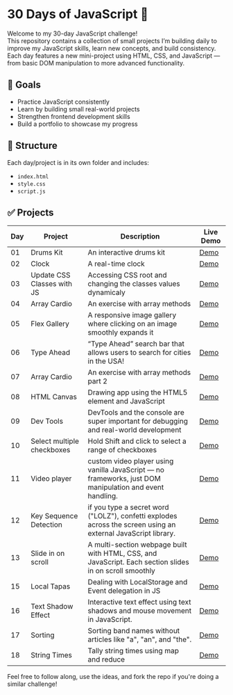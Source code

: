 # 30 Days of JavaScript 🚀

Welcome to my 30-day JavaScript challenge!  
This repository contains a collection of small projects I’m building daily to improve my JavaScript skills, learn new concepts, and build consistency. Each day features a new mini-project using HTML, CSS, and JavaScript — from basic DOM manipulation to more advanced functionality.

## 🎯 Goals
- Practice JavaScript consistently
- Learn by building small real-world projects
- Strengthen frontend development skills
- Build a portfolio to showcase my progress

## 📁 Structure
Each day/project is in its own folder and includes:
- `index.html`
- `style.css`
- `script.js`

## ✅ Projects
| Day | Project                | Description             | Live Demo  |
|-----|------------------------|-------------------------|------------|
| 01  | Drums Kit              | An interactive drums kit| [Demo](https://obada-barakat.github.io/30-days-of-javascript/day1-JavaScript%20Dum%20Kit/)  |
| 02  | Clock                  | A real-time clock       | [Demo](https://Obada-barakat.github.io/30-days-of-javascript/day2-JavaScript%20Clock/)          |
| 03  | Update CSS Classes with JS                    | Accessing CSS root and changing the classes values dynamicaly                     | [Demo](https://Obada-barakat.github.io/30-days-of-javascript/day3-JavaScript%20adjusting%20CSS%20Variables%20with%20JS/)        |
| 04 | Array Cardio             | An exercise with array methods | [Demo](https://Obada-barakat.github.io/30-days-of-javascript/day4-JavaScript%20Array%20Cardio/) |
| 05 | Flex Gallery             | A responsive image gallery where clicking on an image smoothly expands it | [Demo](https://obada-barakat.github.io/30-days-of-javascript/day5-JavaScript%20Flex%20Gallery/) |
| 06 | Type Ahead               | “Type Ahead” search bar that allows users to search for cities in the USA! | [Demo](https://obada-barakat.github.io/30-days-of-javascript/day6-JavaScript-ajax-type-ahead/) |
| 07 | Array Cardio             |  An exercise with array methods part 2 | [Demo](https://obada-barakat.github.io/30-days-of-javascript/day7-JavaScript-Array-Cardio-2) |
| 08 | HTML Canvas              | Drawing app using the HTML5 <canvas> element and JavaScript | [Demo](https://obada-barakat.github.io/30-days-of-javascript/day8-JavaScript-Canvas)|
| 09 | Dev Tools                |  DevTools and the console are super important for debugging and real-world development | [Demo](https://obada-barakat.github.io/30-days-of-javascript/day9-JavaScript-dev-tools)|
| 10 | Select multiple checkboxes| Hold Shift and click to select a range of checkboxes | [Demo](https://obada-barakat.github.io/30-days-of-javascript/day10-JavaScript-Hold-shift-and-select)|
| 11 | Video player             | custom video player using vanilla JavaScript — no frameworks, just DOM manipulation and event handling. | [Demo](https://obada-barakat.github.io/30-days-of-javascript/day11-JavaScript-custom-video-player/) |
| 12 | Key Sequence Detection   | if you type a secret word ("LOLZ"), confetti explodes across the screen using an external JavaScript library. | [Demo](https://obada-barakat.github.io/30-days-of-javascript/day12-JavaScript-key-sequence-detection)|
| 13 | Slide in on scroll |A multi-section webpage built with HTML, CSS, and JavaScript. Each section slides in on scroll smoothly | [Demo](https://obada-barakat.github.io/30-days-of-javascript/day-13-JavaScript-slide-in-on-scroll) |
| 15 | Local Tapas | Dealing with LocalStorage and Event delegation in JS | [Demo](https://obada-barakat.github.io/30-days-of-javascript/day-15-JavaScript-LocalStorage-Event-Delegation) |
| 16 | Text Shadow Effect | Interactive text effect using text shadows and mouse movement in JavaScript. | [Demo](https://obada-barakat.github.io/30-days-of-javascript/day-16-JavaScript-Text-shadow-Effect-Mouse-Move) | 
| 17 | Sorting | Sorting band names without articles like "a", "an", and "the". | [Demo](https://obada-barakat.github.io/30-days-of-javascript/day-17-JavaScript-sorting-band-without-articles)| 
| 18 | String Times | Tally string times using map and reduce | [Demo](https://obada-barakat.github.io/30-days-of-javascript/day-18-JavaScript-tally-string-times)

Feel free to follow along, use the ideas, and fork the repo if you're doing a similar challenge!
